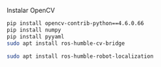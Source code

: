 
Instalar OpenCV
```bash
pip install opencv-contrib-python==4.6.0.66
pip install numpy
pip install pyyaml
sudo apt install ros-humble-cv-bridge
````
```bash
sudo apt install ros-humble-robot-localization
```
